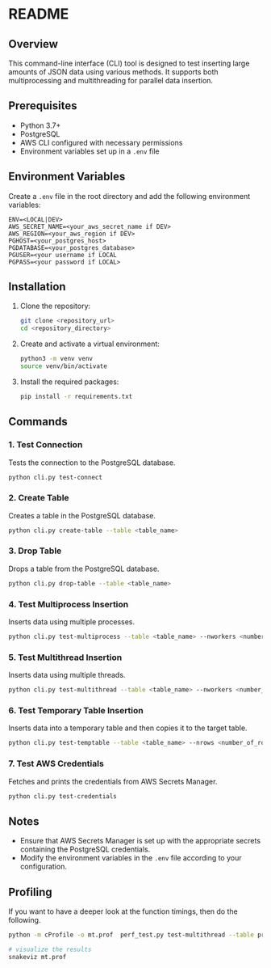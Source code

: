 # README

## Overview

This command-line interface (CLI) tool is designed to test inserting large amounts of JSON data using various methods. It supports both multiprocessing and multithreading for parallel data insertion.

## Prerequisites

- Python 3.7+
- PostgreSQL
- AWS CLI configured with necessary permissions
- Environment variables set up in a `.env` file

## Environment Variables

Create a `.env` file in the root directory and add the following environment variables:

```
ENV=<LOCAL|DEV>
AWS_SECRET_NAME=<your_aws_secret_name if DEV>
AWS_REGION=<your_aws_region if DEV>
PGHOST=<your_postgres_host>
PGDATABASE=<your_postgres_database>
PGUSER=<your username if LOCAL
PGPASS=<your password if LOCAL>
```

## Installation

1. Clone the repository:
   ```sh
   git clone <repository_url>
   cd <repository_directory>
   ```

2. Create and activate a virtual environment:
   ```sh
   python3 -m venv venv
   source venv/bin/activate
   ```

3. Install the required packages:
   ```sh
   pip install -r requirements.txt
   ```

## Commands

### 1. Test Connection

Tests the connection to the PostgreSQL database.

```sh
python cli.py test-connect
```

### 2. Create Table

Creates a table in the PostgreSQL database.

```sh
python cli.py create-table --table <table_name>
```

### 3. Drop Table

Drops a table from the PostgreSQL database.

```sh
python cli.py drop-table --table <table_name>
```

### 4. Test Multiprocess Insertion

Inserts data using multiple processes.

```sh
python cli.py test-multiprocess --table <table_name> --nworkers <number_of_workers> --nrows <number_of_rows> --batch-size <batch_size> --json-kbs <json_size_in_kilobytes> --method <batch_or_copy>
```

### 5. Test Multithread Insertion

Inserts data using multiple threads.

```sh
python cli.py test-multithread --table <table_name> --nworkers <number_of_workers> --nrows <number_of_rows> --batch-size <batch_size> --json-kbs <json_size_in_kilobytes> --method <batch_or_copy>
```

### 6. Test Temporary Table Insertion

Inserts data into a temporary table and then copies it to the target table.

```sh
python cli.py test-temptable --table <table_name> --nrows <number_of_rows> --batch-size <batch_size> --json-kbs <json_size_in_kilobytes> --method <batch_or_copy>
```

### 7. Test AWS Credentials

Fetches and prints the credentials from AWS Secrets Manager.

```sh
python cli.py test-credentials
```

## Notes

- Ensure that AWS Secrets Manager is set up with the appropriate secrets containing the PostgreSQL credentials.
- Modify the environment variables in the `.env` file according to your configuration.


## Profiling 
If you want to have a deeper look at the function timings, then do the following. 

```sh
python -m cProfile -o mt.prof  perf_test.py test-multithread --table processes --nrows 100000 --json-kbs 10 --batch-size 1000  

# visualize the results
snakeviz mt.prof

```
